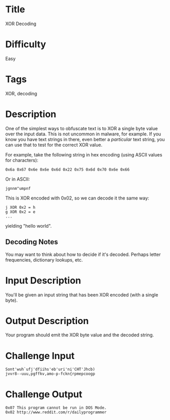 # Title

XOR Decoding

# Difficulty

Easy

# Tags

XOR, decoding

# Description

One of the simplest ways to obfuscate text is to XOR a single byte value over the input data. This is not uncommon in malware, for example. If you know you have text strings in there, even better a *particular* text string, you can use that to test for the correct XOR value.

For example, take the following string in hex encoding (using ASCII values for characters):

    0x6a 0x67 0x6e 0x6e 0x6d 0x22 0x75 0x6d 0x70 0x6e 0x66

Or in ASCII:

    jgnnm"umpnf

This is XOR encoded with 0x02, so we can decode it the same way:

    j XOR 0x2 = h
    g XOR 0x2 = e
    ...

yielding "hello world". 

## Decoding Notes

You may want to think about how to decide if it's decoded. Perhaps letter frequencies, dictionary lookups, etc. 

# Input Description

You'll be given an input string that has been XOR encoded (with a single byte). 

# Output Description

Your program should emit the XOR byte value and the decoded string. 

# Challenge Input

    Sont'wuh`ufj'dfiihs'eb'uri'ni'CHT'Jhcb)
    jvvr8--uuu,pgffkv,amo-p-fckn{rpmepcoogp

# Challenge Output

    0x07 This program cannot be run in DOS Mode.
    0x02 http://www.reddit.com/r/dailyprogrammer
    
